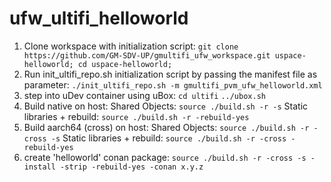 # ufw_ultifi_helloworld

1. Clone workspace with initialization script:
```git clone https://github.com/GM-SDV-UP/gmultifi_ufw_workspace.git uspace-helloworld; cd uspace-helloworld;```
2. Run init_ultifi_repo.sh initialization script by passing the manifest file as parameter:
```./init_ultifi_repo.sh -m gmultifi_pvm_ufw_helloworld.xml```
3. step into uDev container using uBox:
```cd ultifi```
```../ubox.sh```
4. Build native on host:
Shared Objects:
```source ./build.sh -r -s```
Static libraries + rebuild:
```source ./build.sh -r -rebuild-yes```
5. Build aarch64 (cross) on host:
Shared Objects:
```source ./build.sh -r -cross -s```
Static libraries + rebuild:
```source ./build.sh -r -cross -rebuild-yes```
6. create 'helloworld' conan package:
```source ./build.sh -r -cross -s -install -strip -rebuild-yes -conan x.y.z```
